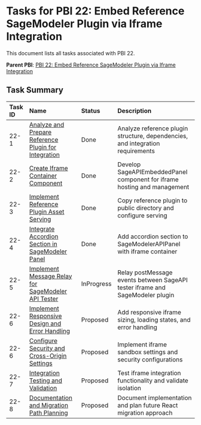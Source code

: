 # Tasks for PBI 22: Embed Reference SageModeler Plugin via Iframe Integration

This document lists all tasks associated with PBI 22.

**Parent PBI**: [PBI 22: Embed Reference SageModeler Plugin via Iframe Integration](./prd.md)

## Task Summary

| Task ID | Name | Status | Description |
| :------ | :--- | :----- | :---------- |
| 22-1 | [Analyze and Prepare Reference Plugin for Integration](./22-1.md) | Done | Analyze reference plugin structure, dependencies, and integration requirements |
| 22-2 | [Create Iframe Container Component](./22-2.md) | Done | Develop SageAPIEmbeddedPanel component for iframe hosting and management |
| 22-3 | [Implement Reference Plugin Asset Serving](./22-3.md) | Done | Copy reference plugin to public directory and configure serving |
| 22-4 | [Integrate Accordion Section in SageModeler Panel](./22-4.md) | Done | Add accordion section to SageModelerAPIPanel with iframe container |
| 22-5 | [Implement Message Relay for SageModeler API Tester](./22-5.md) | InProgress | Relay postMessage events between SageAPI tester iframe and SageModeler plugin |
| 22-6 | [Implement Responsive Design and Error Handling](./22-5.md) | Proposed | Add responsive iframe sizing, loading states, and error handling |
| 22-6 | [Configure Security and Cross-Origin Settings](./22-6.md) | Proposed | Implement iframe sandbox settings and security configurations |
| 22-7 | [Integration Testing and Validation](./22-7.md) | Proposed | Test iframe integration functionality and validate isolation |
| 22-8 | [Documentation and Migration Path Planning](./22-8.md) | Proposed | Document implementation and plan future React migration approach | 